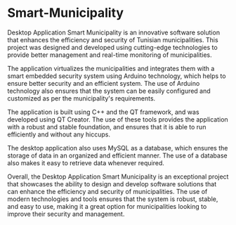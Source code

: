 # Smart-Municipality
Desktop Application Smart Municipality is an innovative software solution that enhances the efficiency and security of Tunisian municipalities. This project was designed and developed using cutting-edge technologies to provide better management and real-time monitoring of municipalities.

The application virtualizes the municipalities and integrates them with a smart embedded security system using Arduino technology, which helps to ensure better security and an efficient system. The use of Arduino technology also ensures that the system can be easily configured and customized as per the municipality's requirements.

The application is built using C++ and the QT framework, and was developed using QT Creator. The use of these tools provides the application with a robust and stable foundation, and ensures that it is able to run efficiently and without any hiccups.

The desktop application also uses MySQL as a database, which ensures the storage of data in an organized and efficient manner. The use of a database also makes it easy to retrieve data whenever required.

Overall, the Desktop Application Smart Municipality is an exceptional project that showcases the ability to design and develop software solutions that can enhance the efficiency and security of municipalities. The use of modern technologies and tools ensures that the system is robust, stable, and easy to use, making it a great option for municipalities looking to improve their security and management.
